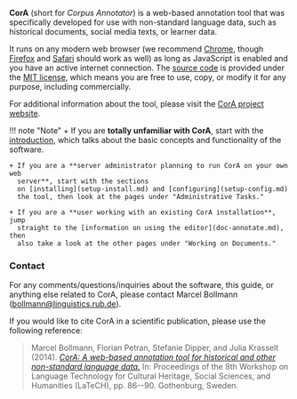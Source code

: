 **CorA** (short for *Corpus Annotator*) is a web-based annotation tool that was
specifically developed for use with non-standard language data, such as
historical documents, social media texts, or learner data.

It runs on any modern web browser (we recommend [Chrome][], though [Firefox][]
and [Safari][] should work as well) as long as JavaScript is enabled and you
have an active internet connection.  The
[source code](https://bitbucket.org/mbollmann/cora/) is provided under the
[MIT license](https://opensource.org/licenses/MIT), which means you are free to
use, copy, or modify it for any purpose, including commercially.

For additional information about the tool, please visit the
[CorA project website](http://www.linguistics.rub.de/comphist/resources/cora/).

!!! note "Note"
    + If you are **totally unfamiliar with CorA**, start with
      the [introduction](intro.md), which talks about the basic concepts
      and functionality of the software.

    + If you are a **server administrator planning to run CorA on your own web
      server**, start with the sections
      on [installing](setup-install.md) and [configuring](setup-config.md)
      the tool, then look at the pages under "Administrative Tasks."

    + If you are a **user working with an existing CorA installation**, jump
      straight to the [information on using the editor](doc-annotate.md), then
      also take a look at the other pages under "Working on Documents."


### Contact

For any comments/questions/inquiries about the software, this guide, or anything
else related to CorA, please contact Marcel Bollmann
([bollmann@linguistics.rub.de](mailto:bollmann@linguistics.rub.de)).

If you would like to cite CorA in a scientific publication, please use the
following reference:

> Marcel Bollmann, Florian Petran, Stefanie Dipper, and Julia Krasselt
> (2014). [*CorA: A web-based annotation tool for historical and other non-standard language data.*](http://aclweb.org/anthology//W/W14/W14-0612.pdf)
> In: Proceedings of the 8th Workshop on Language Technology for Cultural
> Heritage, Social Sciences, and Humanities (LaTeCH), pp. 86--90.  Gothenburg,
> Sweden.

[chrome]: http://www.google.com/chrome/
[firefox]: http://www.mozilla.org/firefox/
[safari]: http://www.apple.com/safari/
